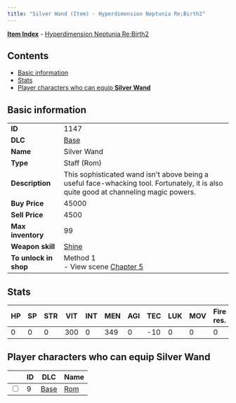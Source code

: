 ```yaml
---
title: "Silver Wand (Item) - Hyperdimension Neptunia Re;Birth2"
---
```


[**Item Index**](/neptunia/rb2/item/index.html) - [Hyperdimension Neptunia Re;Birth2](/neptunia/rb2)

## Contents

- [Basic information](#basic-information)
- [Stats](#stats)
- [Player characters who can equip **Silver Wand**](#player-characters-who-can-equip-silver-wand)

## Basic information

|   |   |
| -- | -- |
| **ID** | 1147 |
| **DLC** | [Base](/neptunia/rb2/dlc/0-base.html) |
| **Name** | Silver Wand |
| **Type** | Staff (Rom) |
| **Description** | This sophisticated wand isn't above being a useful face-whacking tool. Fortunately, it is also quite good at channeling magic powers. |
| **Buy Price** | 45000 |
| **Sell Price** | 4500 |
| **Max inventory** | 99 |
| **Weapon skill** | [Shine](/neptunia/rb2/skill/0-401-shine.html) |
| **To unlock in shop** | Method 1<br />- View scene [Chapter 5](/neptunia/rb2/scene/0-351-chapter-5.html) |

## Stats

| HP | SP | STR | VIT | INT | MEN | AGI | TEC | LUK | MOV | Fire res. | Ice res. | Wind res. | Lightning res. |
| -- | -- | --- | --- | --- | --- | --- | --- | --- | --- | --------- | -------- | --------- | -------------- |
| 0 | 0 | 0 | 300 | 0 | 349 | 0 | -10 | 0 | 0 | 0 | 0 | 0 | 0 |

## Player characters who can equip **Silver Wand**

|    | ID | DLC | Name |
| -- | -- | --- | ---- |
| <input type="checkbox" id="rb2-player-0-9" class="trackbox" /> | 9 | [Base](/neptunia/rb2/dlc/0-base.html) | [Rom](/neptunia/rb2/player/0-9-rom.html) |